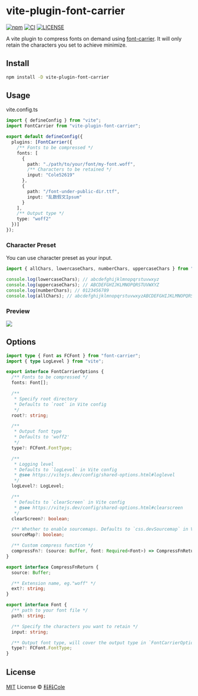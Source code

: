 # vite-plugin-font-carrier

[![npm](https://img.shields.io/npm/v/vite-plugin-font-carrier?color=red&label=npm)](https://www.npmjs.com/package/vite-plugin-font-carrier)
[![CI](https://github.com/Bernankez/vite-plugin-font-carrier/workflows/CI/badge.svg)](https://github.com/Bernankez/vite-plugin-font-carrier/actions)
[![LICENSE](https://shields.io/github/license/Bernankez/vite-plugin-font-carrier)](https://github.com/Bernankez/vite-plugin-font-carrier/blob/master/LICENSE)

A vite plugin to compress fonts on demand using [font-carrier](https://github.com/purplebamboo/font-carrier). It will only retain the characters you set to achieve minimize.

## Install

```sh
npm install -D vite-plugin-font-carrier
```

## Usage

vite.config.ts

```ts
import { defineConfig } from "vite";
import FontCarrier from "vite-plugin-font-carrier";

export default defineConfig({
  plugins: [FontCarrier({
    /** Fonts to be compressed */
    fonts: [
      {
        path: "./path/to/your/font/my-font.woff",
        /** Characters to be retained */
        input: "Cole52619"
      },
      {
        path: "/font-under-public-dir.ttf",
        input: "乱数假文Ipsum"
      }
    ],
    /** Output type */
    type: "woff2"
  })]
});
```

### Character Preset

You can use character preset as your input.

```ts
import { allChars, lowercaseChars, numberChars, uppercaseChars } from "vite-plugin-font-carrier";

console.log(lowercaseChars); // abcdefghijklmnopqrstuvwxyz
console.log(uppercaseChars); // ABCDEFGHIJKLMNOPQRSTUVWXYZ
console.log(numberChars); // 0123456789
console.log(allChars); // abcdefghijklmnopqrstuvwxyzABCDEFGHIJKLMNOPQRSTUVWXYZ0123456789
```

### Preview

![](https://github.com/Bernankez/vite-plugin-font-carrier/assets/23058788/3fa0f9c9-38d9-4745-b1ea-8efbdba31a6f)

## Options

```ts
import type { Font as FCFont } from "font-carrier";
import { type LogLevel } from "vite";

export interface FontCarrierOptions {
  /** Fonts to be compressed */
  fonts: Font[];

  /**
   * Specify root directory
   * Defaults to `root` in Vite config
   */
  root?: string;

  /**
   * Output font type
   * Defaults to 'woff2'
   */
  type?: FCFont.FontType;

  /**
   * Logging level
   * Defaults to `logLevel` in Vite config
   * @see https://vitejs.dev/config/shared-options.html#loglevel
   */
  logLevel?: LogLevel;

  /**
   * Defaults to `clearScreen` in Vite config
   * @see https://vitejs.dev/config/shared-options.html#clearscreen
   */
  clearScreen?: boolean;

  /** Whether to enable sourcemaps. Defaults to `css.devSourcemap` in Vite config */
  sourceMap?: boolean;

  /** Custom compress function */
  compressFn?: (source: Buffer, font: Required<Font>) => CompressFnReturn["source"] | CompressFnReturn;
}

export interface CompressFnReturn {
  source: Buffer;

  /** Extension name, eg."woff" */
  ext?: string;
}

export interface Font {
  /** path to your font file */
  path: string;

  /** Specify the characters you want to retain */
  input: string;

  /** Output font type, will cover the output type in `FontCarrierOptions` */
  type?: FCFont.FontType;
}
```

## License

[MIT](LICENSE) License © [科科Cole](https://github.com/Bernankez)
